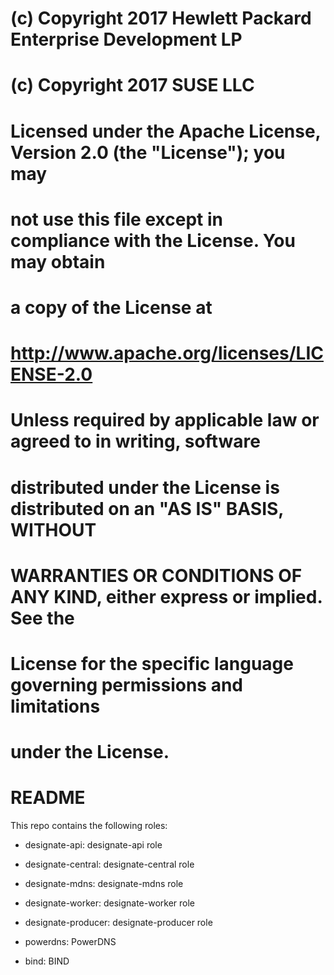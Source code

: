 #
# (c) Copyright 2017 Hewlett Packard Enterprise Development LP
# (c) Copyright 2017 SUSE LLC
#
# Licensed under the Apache License, Version 2.0 (the "License"); you may
# not use this file except in compliance with the License. You may obtain
# a copy of the License at
#
# http://www.apache.org/licenses/LICENSE-2.0
#
# Unless required by applicable law or agreed to in writing, software
# distributed under the License is distributed on an "AS IS" BASIS, WITHOUT
# WARRANTIES OR CONDITIONS OF ANY KIND, either express or implied. See the
# License for the specific language governing permissions and limitations
# under the License.
#

README
======

This repo contains the following roles:
- designate-api: designate-api role
- designate-central: designate-central role
- designate-mdns: designate-mdns role
- designate-worker: designate-worker role
- designate-producer: designate-producer role

- powerdns: PowerDNS
- bind: BIND
